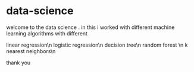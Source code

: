 # data-science
welcome to the  data science . in this   i worked  with different machine learning algorithms with different 

linear regression\n
logistic regression\n
decision tree\n
random forest \n
k nearest neighbors\n





thank you 
